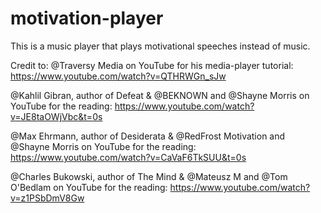 # motivation-player
This is a music player that plays motivational speeches instead of music.

Credit to:
@Traversy Media on YouTube for his media-player tutorial: 
https://www.youtube.com/watch?v=QTHRWGn_sJw

@Kahlil Gibran, author of Defeat &
@BEKNOWN and @Shayne Morris on YouTube for the reading:
https://www.youtube.com/watch?v=JE8taOWjVbc&t=0s

@Max Ehrmann, author of Desiderata &
@RedFrost Motivation and @Shayne Morris on YouTube for the reading:
https://www.youtube.com/watch?v=CaVaF6TkSUU&t=0s

@Charles Bukowski, author of The Mind &
@Mateusz M and @Tom O'Bedlam on YouTube for the reading:
https://www.youtube.com/watch?v=z1PSbDmV8Gw
